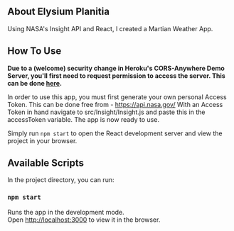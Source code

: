 ## About Elysium Planitia

Using NASA's Insight API and React, I created a Martian Weather App.


## How To Use

**Due to a (welcome) security change in Heroku's CORS-Anywhere Demo Server, you'll first need to request permission to access the server. This can be done [here](https://cors-anywhere.herokuapp.com/corsdemo).**

In order to use this app, you must first generate your own personal Access Token. This can be done free from - https://api.nasa.gov/
With an Access Token in hand navigate to src/Insight/Insight.js and paste this in the accessToken variable. The app is now ready to use.

Simply run ```npm start``` to open the React development server and view the project in your browser.

## Available Scripts

In the project directory, you can run:

### `npm start`

Runs the app in the development mode.<br />
Open [http://localhost:3000](http://localhost:3000) to view it in the browser.
